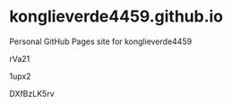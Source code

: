 # konglieverde4459.github.io
Personal GitHub Pages site for konglieverde4459




rVa21


1upx2

DXfBzLK5rv
